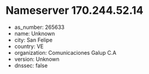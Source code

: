 # Nameserver 170.244.52.14

* as_number: 265633
* name: Unknown
* city: San Felipe
* country: VE
* organization: Comunicaciones Galup C.A
* version: Unknown
* dnssec: false
